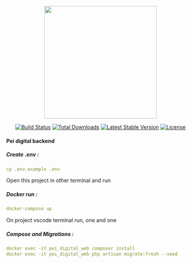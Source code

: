 <p align="center"><a href="https://laravel.com" target="_blank"><img src="https://www.unibalsas.edu.br/wp-content/uploads/2018/02/logo.png" width="300"></a></p>

<p align="center">
<a href="https://travis-ci.org/laravel/framework"><img src="https://travis-ci.org/laravel/framework.svg" alt="Build Status"></a>
<a href="https://packagist.org/packages/laravel/framework"><img src="https://img.shields.io/packagist/dt/laravel/framework" alt="Total Downloads"></a>
<a href="https://packagist.org/packages/laravel/framework"><img src="https://img.shields.io/packagist/v/laravel/framework" alt="Latest Stable Version"></a>
<a href="https://packagist.org/packages/laravel/framework"><img src="https://img.shields.io/packagist/l/laravel/framework" alt="License"></a>
</p>

#### Pei digital backend

##### Create .env : 

```yml
cp .env.example .env
```

Open this project in other terminal and run 
##### Docker run : 

```yml
docker-compose up
```

On project vscode terminal run, one and one
##### Compose and Migrations : 

```yml
docker exec -it pei_digital_web composer install
docker exec -it pei_digital_web php artisan migrate:fresh --seed
```